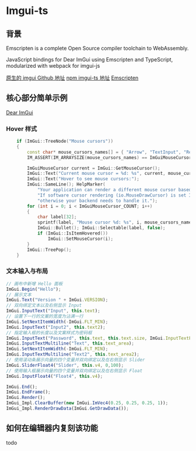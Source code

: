 # Imgui-ts

## 背景

Emscripten is a complete Open Source compiler toolchain to WebAssembly.

JavaScript bindings for Dear ImGui using Emscripten and TypeScript, modularized with webpack for imgui-js

[原生的 imgui Github 地址](https://www.npmjs.com/package/@zhobo63/imgui-ts)
[npm imgui-ts 地址](https://www.npmjs.com/package/@zhobo63/imgui-ts)
[Emscripten](https://emscripten.org/docs/introducing_emscripten/about_emscripten.html)

## 核心部分简单示例

[Dear ImGui](https://github.com/ocornut/imgui/blob/master/docs/README.md)

### Hover 样式

``` c++
    if (ImGui::TreeNode("Mouse cursors"))
    {
        const char* mouse_cursors_names[] = { "Arrow", "TextInput", "ResizeAll", "ResizeNS", "ResizeEW", "ResizeNESW", "ResizeNWSE", "Hand", "NotAllowed" };
        IM_ASSERT(IM_ARRAYSIZE(mouse_cursors_names) == ImGuiMouseCursor_COUNT);

        ImGuiMouseCursor current = ImGui::GetMouseCursor();
        ImGui::Text("Current mouse cursor = %d: %s", current, mouse_cursors_names[current]);
        ImGui::Text("Hover to see mouse cursors:");
        ImGui::SameLine(); HelpMarker(
            "Your application can render a different mouse cursor based on what ImGui::GetMouseCursor() returns. "
            "If software cursor rendering (io.MouseDrawCursor) is set ImGui will draw the right cursor for you, "
            "otherwise your backend needs to handle it.");
        for (int i = 0; i < ImGuiMouseCursor_COUNT; i++)
        {
            char label[32];
            sprintf(label, "Mouse cursor %d: %s", i, mouse_cursors_names[i]);
            ImGui::Bullet(); ImGui::Selectable(label, false);
            if (ImGui::IsItemHovered())
                ImGui::SetMouseCursor(i);
        }
        ImGui::TreePop();
    }
```

### 文本输入与布局

```ts
// 画布中新增 Hello 面板
ImGui.Begin("Hello");
// 展示文本
ImGui.Text("Version " + ImGui.VERSION);
// 双向绑定文本以及右侧显示 Input 
ImGui.InputText("Input", this.text);
// 设置下一行的文案的宽度为沾满一行
ImGui.SetNextItemWidth(-ImGui.FLT_MIN);
ImGui.InputText("Input2", this.text2);
// 指定输入框的长度以及文案样式为密码框
ImGui.InputText("Password", this.text, this.text.size, ImGui.InputTextFlags.Password);
ImGui.InputTextMultiline("Text", this.text_area);
ImGui.SetNextItemWidth(-ImGui.FLT_MIN);
ImGui.InputTextMultiline("Text2", this.text_area2);
// 使用滚动条展示向量的四个变量并双向绑定以及在右侧显示 Slider
ImGui.SliderFloat4("Slider", this.v4, 0,100);
// 使用输入框展示向量的四个变量并双向绑定以及在右侧显示 Float
ImGui.InputFloat4("Float4", this.v4);

ImGui.End();
ImGui.EndFrame();
ImGui.Render();
ImGui_Impl.ClearBuffer(new ImGui.ImVec4(0.25, 0.25, 0.25, 1));
ImGui_Impl.RenderDrawData(ImGui.GetDrawData());
```

## 如何在编辑器内复刻该功能

todo

